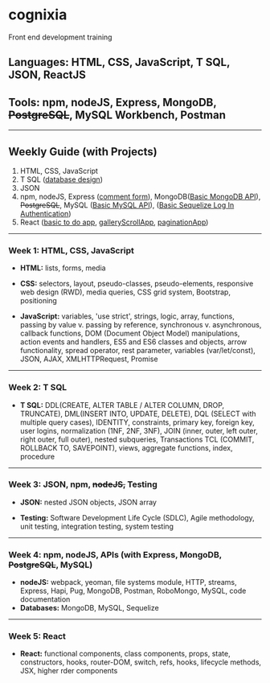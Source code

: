 # cognixia
Front end development training
## Languages: HTML, CSS, JavaScript, T SQL, JSON, ReactJS
## Tools: npm, nodeJS, Express, MongoDB, ~~PostgreSQL~~, MySQL Workbench, Postman
---
## Weekly Guide (with Projects)
1. HTML, CSS, JavaScript
2. T SQL ([database design](./dayTen/dayFour_DB_design_exercises))
3. JSON
4. npm, nodeJS, Express ([comment form](./daySixteen/expressCommentForm)), MongoDB([Basic MongoDB API](./dayEighteen/sampleMongoProject2)), ~~PostgreSQL~~, MySQL ([Basic MySQL API](./dayEighteen/sampleMySQLProject)),  ([Basic Sequelize Log In Authentication]())
5. React ([basic to do app](./dayTwentyTwo/basicToDoApp), [galleryScrollApp](./dayTwentyTwo/galleryScrollApp), [paginationApp](./dayTwentyThree/paginationApp))
---
### Week 1: HTML, CSS, JavaScript

* **HTML:** lists, forms, media

* **CSS:** selectors, layout, pseudo-classes, pseudo-elements, responsive web design (RWD), media queries, CSS grid system, Bootstrap, positioning

* **JavaScript:** variables, 'use strict', strings, logic, array, functions, passing by value v. passing by reference, synchronous v. asynchronous, callback functions, DOM (Document Object Model) manipulations, action events and handlers, ES5 and ES6 classes and objects, arrow functionality, spread operator, rest parameter, variables (var/let/const), JSON, AJAX, XMLHTTPRequest, Promise

---
### Week 2: T SQL
* **T SQL:** DDL(CREATE, ALTER TABLE / ALTER COLUMN, DROP, TRUNCATE), DML(INSERT INTO, UPDATE, DELETE), DQL (SELECT with multiple query cases), IDENTITY, constraints, primary key, foreign key, user logins, normalization (1NF, 2NF, 3NF), JOIN (inner, outer, left outer, right outer, full outer), nested subqueries, Transactions TCL (COMMIT, ROLLBACK TO, SAVEPOINT), views, aggregate functions, index, procedure

---
### Week 3: JSON, npm, ~~nodeJS,~~ Testing
* **JSON:** nested JSON objects, JSON array

* **Testing:** Software Development Life Cycle (SDLC), Agile methodology, unit testing, integration testing, system testing

---
### Week 4: npm, nodeJS, APIs (with Express, MongoDB, ~~PostgreSQL~~, MySQL)
* **nodeJS:** webpack, yeoman, file systems module, HTTP, streams, Express, Hapi, Pug, MongoDB, Postman, RoboMongo, MySQL, code documentation
* **Databases:** MongoDB, MySQL, Sequelize

---
### Week 5: React
* **React:** functional components, class components, props, state, constructors, hooks, router-DOM, switch, refs, hooks, lifecycle methods, JSX, higher rder components